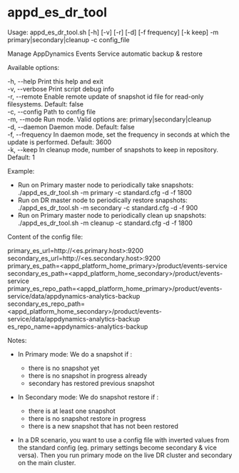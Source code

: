 # appd_es_dr_tool
Usage: appd_es_dr_tool.sh [-h] [-v] [-r] [-d] [-f frequency] [-k keep] -m primary|secondary|cleanup -c config_file

Manage AppDynamics Events Service automatic backup & restore

Available options:

-h, --help        Print this help and exit<br>
-v, --verbose     Print script debug info<br>
-r, --remote      Enable remote update of snapshot id file for read-only filesystems. Default: false<br>
-c, --config      Path to config file<br>
-m, --mode        Run mode. Valid options are: primary|secondary|cleanup<br>
-d, --daemon      Daemon mode. Default: false<br>
-f, --frequency   In daemon mode, set the frequency in seconds at which the update is performed. Default: 3600<br>
-k, --keep        In cleanup mode, number of snapshots to keep in repository. Default: 1<br>


Example:

* Run on Primary master node to periodically take snapshots:
./appd_es_dr_tool.sh -m primary -c standard.cfg -d -f 1800<br>
* Run on DR master node to periodically restore snapshots:
./appd_es_dr_tool.sh -m secondary -c standard.cfg -d -f 900<br>
* Run on Primary master node to periodically clean up snapshots:
./appd_es_dr_tool.sh -m cleanup -c standard.cfg -d -f 1800<br>

Content of the config file:

primary_es_url=http://<es.primary.host>:9200<br>
secondary_es_url=http://<es.secondary.host>:9200<br>
primary_es_path=<appd_platform_home_primary>/product/events-service<br>
secondary_es_path=<appd_platform_home_secondary>/product/events-service<br>
primary_es_repo_path=<appd_platform_home_primary>/product/events-service/data/appdynamics-analytics-backup<br>
secondary_es_repo_path=<appd_platform_home_secondary>/product/events-service/data/appdynamics-analytics-backup<br>
es_repo_name=appdynamics-analytics-backup<br>

Notes:
* In Primary mode:
We do a snapshot if :
  - there is no snapshot yet
  - there is no snapshot in progress already
  - secondary has restored previous snapshot

* In Secondary mode:
We do snapshot restore if :
  - there is at least one snapshot
  - there is no snapshot restore in progress
  - there is a new snapshot that has not been restored
 
* In a DR scenario, you want to use a config file with inverted values from the standard config (eg. primary settings become secondary & vice versa). Then you run primary mode on the live DR cluster and secondary on the main cluster.
